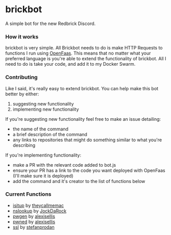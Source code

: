 # brickbot

A simple bot for the new Redbrick Discord.

### How it works

brickbot is very simple. All Brickbot needs to do is make HTTP Requests to functions I run using [OpenFaas](https://github.com/openfaas/faas). This means that no matter what your preferred language is you're able to extend the functionality of brickbot. All I need to do is take your code, and add it to my Docker Swarm.


### Contributing

Like I said, it's really easy to extend brickbot. You can help make this bot better by either:

1. suggesting new functionality
2. implementing new functionality

If you're suggesting new functionality feel free to make an issue detailing:
- the name of the command
- a brief description of the command
- any links to repositories that might do something similar to what you're describing

If you're implementing functionality:
- make a PR with the relevant code added to bot.js
- ensure your PR has a link to the code you want deployed with OpenFaas (I'll make sure it is deployed)
- add the command and it's creator to the list of functions below

### Current Functions

- [isitup](https://github.com/theycallmemac/isitup) by [theycallmemac](https://github.com/theycallmemac/)
- [nslookup](https://github.com/JockDaRock/nslookup_faas) by [JockDaRock](https://github.com/JockDaRock)
- [pwgen](https://github.com/openfaas/faas/tree/master/sample-functions/pwgen) by [alexisellis](https://github.com/alexellis)
- [pwned](://github.com/openfaas/faas/tree/master/sample-functions/haveibeenpwned) by [alexisellis](https://github.com/alexellis)
- [ssl](https://github.com/stefanprodan/openfaas-certinfo) by [stefanprodan](https://github.com/stefanprodan)
